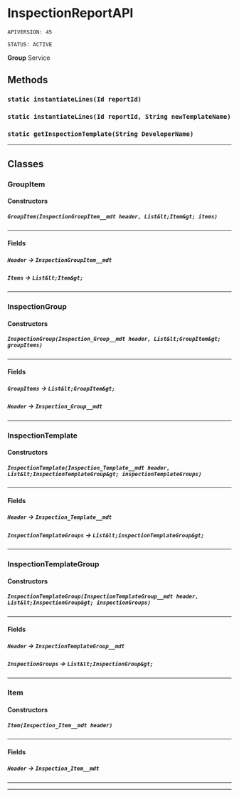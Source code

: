 # InspectionReportAPI

`APIVERSION: 45`

`STATUS: ACTIVE`



**Group** Service

## Methods
### `static instantiateLines(Id reportId)`
### `static instantiateLines(Id reportId, String newTemplateName)`
### `static getInspectionTemplate(String DeveloperName)`
---
## Classes
### GroupItem
#### Constructors
##### `GroupItem(InspectionGroupItem__mdt header, List&lt;Item&gt; items)`
---
#### Fields

##### `Header` → `InspectionGroupItem__mdt`


##### `Items` → `List&lt;Item&gt;`


---

### InspectionGroup
#### Constructors
##### `InspectionGroup(Inspection_Group__mdt header, List&lt;GroupItem&gt; groupItems)`
---
#### Fields

##### `GroupItems` → `List&lt;GroupItem&gt;`


##### `Header` → `Inspection_Group__mdt`


---

### InspectionTemplate
#### Constructors
##### `InspectionTemplate(Inspection_Template__mdt header, List&lt;InspectionTemplateGroup&gt; inspectionTemplateGroups)`
---
#### Fields

##### `Header` → `Inspection_Template__mdt`


##### `InspectionTemplateGroups` → `List&lt;inspectionTemplateGroup&gt;`


---

### InspectionTemplateGroup
#### Constructors
##### `InspectionTemplateGroup(InspectionTemplateGroup__mdt header, List&lt;InspectionGroup&gt; inspectionGroups)`
---
#### Fields

##### `Header` → `InspectionTemplateGroup__mdt`


##### `InspectionGroups` → `List&lt;InspectionGroup&gt;`


---

### Item
#### Constructors
##### `Item(Inspection_Item__mdt header)`
---
#### Fields

##### `Header` → `Inspection_Item__mdt`


---

---
